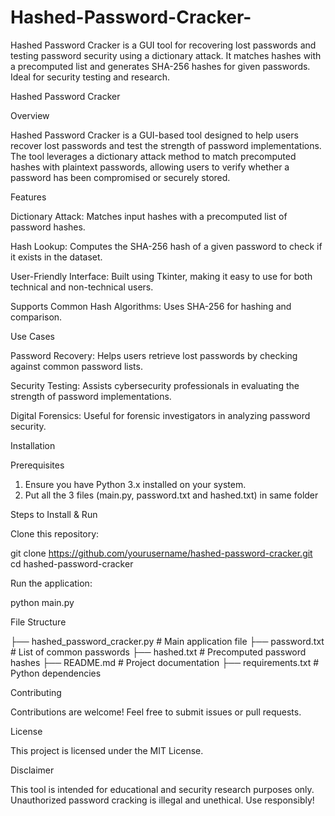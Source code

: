 # Hashed-Password-Cracker-
Hashed Password Cracker is a GUI tool for recovering lost passwords and testing password security using a dictionary attack. It matches hashes with a precomputed list and generates SHA-256 hashes for given passwords. Ideal for security testing and research.

Hashed Password Cracker

Overview

Hashed Password Cracker is a GUI-based tool designed to help users recover lost passwords and test the strength of password implementations. The tool leverages a dictionary attack method to match precomputed hashes with plaintext passwords, allowing users to verify whether a password has been compromised or securely stored.

Features

Dictionary Attack: Matches input hashes with a precomputed list of password hashes.

Hash Lookup: Computes the SHA-256 hash of a given password to check if it exists in the dataset.

User-Friendly Interface: Built using Tkinter, making it easy to use for both technical and non-technical users.

Supports Common Hash Algorithms: Uses SHA-256 for hashing and comparison.

Use Cases

Password Recovery: Helps users retrieve lost passwords by checking against common password lists.

Security Testing: Assists cybersecurity professionals in evaluating the strength of password implementations.

Digital Forensics: Useful for forensic investigators in analyzing password security.

Installation

Prerequisites

1) Ensure you have Python 3.x installed on your system.
2) Put all the 3 files (main.py, password.txt and hashed.txt) in same folder 

Steps to Install & Run

Clone this repository:

git clone https://github.com/yourusername/hashed-password-cracker.git
cd hashed-password-cracker

Run the application:

python main.py

File Structure

├── hashed_password_cracker.py  # Main application file
├── password.txt                # List of common passwords
├── hashed.txt                  # Precomputed password hashes
├── README.md                   # Project documentation
├── requirements.txt             # Python dependencies

Contributing

Contributions are welcome! Feel free to submit issues or pull requests.

License

This project is licensed under the MIT License.

Disclaimer

This tool is intended for educational and security research purposes only. Unauthorized password cracking is illegal and unethical. Use responsibly!

